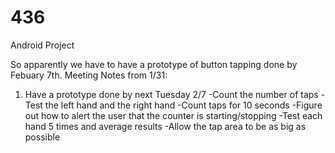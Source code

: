 # 436
Android Project

So apparently we have to have a prototype of button tapping done by Febuary 7th.
Meeting Notes from 1/31:
1. Have a prototype done by next Tuesday 2/7
  -Count the number of taps
  -Test the left hand and the right hand
  -Count taps for 10 seconds 
  -Figure out how to alert the user that the counter is starting/stopping
  -Test each hand 5 times and average results
  -Allow the tap area to be as big as possible
